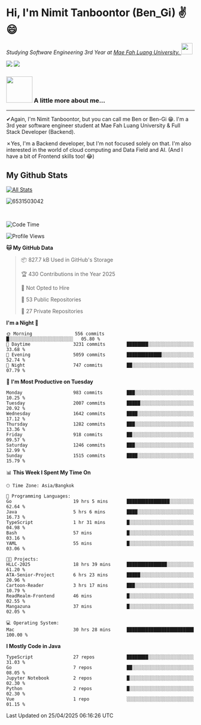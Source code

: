 # Hi, I'm Nimit Tanboontor (Ben_Gi) ✌😄
<p><em>Studying Software Engineering 3rd Year at <a href="https://en.mfu.ac.th/home.html"> Mae Fah Luang University.
</a><img src="https://media.giphy.com/media/WUlplcMpOCEmTGBtBW/giphy.gif" width="30"> </em></p>


[![](https://img.shields.io/badge/linkedin-%230077B5.svg?style=for-the-badge&logo=linkedin)]([https://www.linkedin.com/in/thanaphoom-babparn/](https://www.linkedin.com/in/nimit-tanbooutor-798139246/))
[![](https://img.shields.io/badge/Medium-12100E?style=for-the-badge&logo=medium&logoColor=white)](https://medium.com/@nimittanbooutor)

### <img src="https://media.giphy.com/media/VgCDAzcKvsR6OM0uWg/giphy.gif" width="70"> A little more about me...  

<hr> <!-- Horizontal line -->

&#10004;Again, I'm Nimit Tanboontor, but you can call me Ben or Ben-Gi 😁. I'm a 3rd year software engineer student at Mae Fah Luang University & Full Stack Developer (Backend).

&#10007;Yes, I'm a Backend developer, but I'm not focused solely on that. I'm also interested in the world of cloud computing and Data Field and AI. (And I have a bit of Frontend skills too! 😂)


## My Github Stats

[![All Stats](https://github-readme-stats.vercel.app/api?username=6531503042&show_icons=true&theme=algolia)](https://github.com/6531503042)

<p><img align="center" src="https://github-readme-streak-stats.herokuapp.com/?user=6531503042&" alt="6531503042" /></p>

<br />


<!--START_SECTION:waka-->
![Code Time](http://img.shields.io/badge/Code%20Time-500%20hrs%2027%20mins-blue)

![Profile Views](http://img.shields.io/badge/Profile%20Views-2-blue)

**🐱 My GitHub Data** 

> 📦 827.7 kB Used in GitHub's Storage 
 > 
> 🏆 430 Contributions in the Year 2025
 > 
> 🚫 Not Opted to Hire
 > 
> 📜 53 Public Repositories 
 > 
> 🔑 27 Private Repositories 
 > 
**I'm a Night 🦉** 

```text
🌞 Morning                556 commits         █░░░░░░░░░░░░░░░░░░░░░░░░   05.80 % 
🌆 Daytime                3231 commits        ████████░░░░░░░░░░░░░░░░░   33.68 % 
🌃 Evening                5059 commits        █████████████░░░░░░░░░░░░   52.74 % 
🌙 Night                  747 commits         ██░░░░░░░░░░░░░░░░░░░░░░░   07.79 % 
```
📅 **I'm Most Productive on Tuesday** 

```text
Monday                   983 commits         ███░░░░░░░░░░░░░░░░░░░░░░   10.25 % 
Tuesday                  2007 commits        █████░░░░░░░░░░░░░░░░░░░░   20.92 % 
Wednesday                1642 commits        ████░░░░░░░░░░░░░░░░░░░░░   17.12 % 
Thursday                 1282 commits        ███░░░░░░░░░░░░░░░░░░░░░░   13.36 % 
Friday                   918 commits         ██░░░░░░░░░░░░░░░░░░░░░░░   09.57 % 
Saturday                 1246 commits        ███░░░░░░░░░░░░░░░░░░░░░░   12.99 % 
Sunday                   1515 commits        ████░░░░░░░░░░░░░░░░░░░░░   15.79 % 
```


📊 **This Week I Spent My Time On** 

```text
🕑︎ Time Zone: Asia/Bangkok

💬 Programming Languages: 
Go                       19 hrs 5 mins       ████████████████░░░░░░░░░   62.64 % 
Java                     5 hrs 6 mins        ████░░░░░░░░░░░░░░░░░░░░░   16.73 % 
TypeScript               1 hr 31 mins        █░░░░░░░░░░░░░░░░░░░░░░░░   04.98 % 
Bash                     57 mins             █░░░░░░░░░░░░░░░░░░░░░░░░   03.16 % 
YAML                     55 mins             █░░░░░░░░░░░░░░░░░░░░░░░░   03.06 % 

🐱‍💻 Projects: 
HLLC-2025                18 hrs 39 mins      ███████████████░░░░░░░░░░   61.20 % 
ATA-Senior-Project       6 hrs 23 mins       █████░░░░░░░░░░░░░░░░░░░░   20.96 % 
Cartoon-Reader           3 hrs 17 mins       ███░░░░░░░░░░░░░░░░░░░░░░   10.79 % 
ReadRealm-Frontend       46 mins             █░░░░░░░░░░░░░░░░░░░░░░░░   02.55 % 
Mangazuna                37 mins             █░░░░░░░░░░░░░░░░░░░░░░░░   02.05 % 

💻 Operating System: 
Mac                      30 hrs 28 mins      █████████████████████████   100.00 % 
```

**I Mostly Code in Java** 

```text
TypeScript               27 repos            ████████░░░░░░░░░░░░░░░░░   31.03 % 
Go                       7 repos             ██░░░░░░░░░░░░░░░░░░░░░░░   08.05 % 
Jupyter Notebook         2 repos             █░░░░░░░░░░░░░░░░░░░░░░░░   02.30 % 
Python                   2 repos             █░░░░░░░░░░░░░░░░░░░░░░░░   02.30 % 
Vue                      1 repo              ░░░░░░░░░░░░░░░░░░░░░░░░░   01.15 % 
```




 Last Updated on 25/04/2025 06:16:26 UTC
<!--END_SECTION:waka-->
